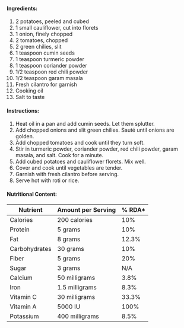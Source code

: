#### Ingredients:

1. 2 potatoes, peeled and cubed
2. 1 small cauliflower, cut into florets
3. 1 onion, finely chopped
4. 2 tomatoes, chopped
5. 2 green chilies, slit
6. 1 teaspoon cumin seeds
7. 1 teaspoon turmeric powder
8. 1 teaspoon coriander powder
9. 1/2 teaspoon red chili powder
10. 1/2 teaspoon garam masala
11. Fresh cilantro for garnish
12. Cooking oil
13. Salt to taste

#### Instructions:

1. Heat oil in a pan and add cumin seeds. Let them splutter.
2. Add chopped onions and slit green chilies. Sauté until onions are golden.
3. Add chopped tomatoes and cook until they turn soft.
4. Stir in turmeric powder, coriander powder, red chili powder, garam masala, and salt. Cook for a minute.
5. Add cubed potatoes and cauliflower florets. Mix well.
6. Cover and cook until vegetables are tender.
7. Garnish with fresh cilantro before serving.
8. Serve hot with roti or rice.

#### Nutritional Content:

| Nutrient      | Amount per Serving | % RDA* |
| ------------- | ------------------ | ------ |
| Calories      | 200 calories       | 10%    |
| Protein       | 5 grams            | 10%    |
| Fat           | 8 grams            | 12.3%  |
| Carbohydrates | 30 grams           | 10%    |
| Fiber         | 5 grams            | 20%    |
| Sugar         | 3 grams            | N/A    |
| Calcium       | 50 milligrams      | 3.8%   |
| Iron          | 1.5 milligrams     | 8.3%   |
| Vitamin C     | 30 milligrams      | 33.3%  |
| Vitamin A     | 5000 IU            | 100%   |
| Potassium     | 400 milligrams     | 8.5%   |